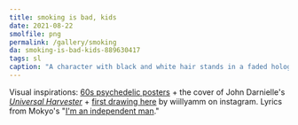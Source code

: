 ```yaml
---
title: smoking is bad, kids
date: 2021-08-22
smolfile: png
permalink: /gallery/smoking
da: smoking-is-bad-kids-889630417
tags: sl
caption: "A character with black and white hair stands in a faded holographic haze, smoking. The smoke itself is drawn as psychedelic text: “i’m walking on the road like i’m alive / they say that love is fictional / maybe it’s all your fault”. Stray, misaligned text to the side finishes the lyrics: “<span style='text-transform:uppercase; letter-spacing:.15em;'>You don’t want the likes of me</span>”"
---
```

Visual inspirations: <a href="https://www.youtube.com/watch?v=9vuqI2v2IRs" class="ext">60s psychedelic posters</a> + the cover of John Darnielle's <a href="https://us.macmillan.com/books/9781250159991" class="ext"><i>Universal Harvester</i></a> + <a href="https://www.instagram.com/p/CMxnHu6lNEN/" class="ext">first drawing here</a> by wiillyamm on instagram. Lyrics from Mokyo's "<a href=" https://www.youtube.com/watch?v=Z8zyJFHMdDg" class="ext">I'm an independent man</a>."